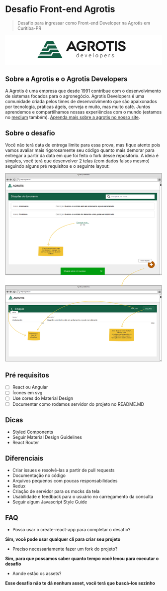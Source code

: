 # Desafio Front-end Agrotis
> Desafio para ingressar como Front-end Developer na Agrotis em Curitiba-PR

![Agrotis Developers Logo](images/agrotis-developers.png?raw=true "Agrotis Developers Logo")

## Sobre a Agrotis e o Agrotis Developers
A Agrotis é uma empresa que desde 1991 contribue com o desenvolvimento de sistemas focados para o agronegócio. Agrotis Developers é uma comunidade criada pelos times de desenvolvimento que são apaixonados por tecnologia, práticas ágeis, cerveja e muito, mas muito café. Juntos aprendemos e compartilhamos nossas experiências com o mundo (estamos no [medium](https://medium.com/agrotis-developers) também). [Aprenda mais sobre a agrotis no nosso site](https://www.agrotis.com/).

## Sobre o desafio
Você não terá data de entrega limite para essa prova, mas fique atento pois vamos avaliar mais rigorosamente seu código quanto mais demorar para entregar a partir da data em que foi feito o fork desse repositório. A ideia é simples, você terá que desenvolver 2 telas (com dados falsos mesmo) seguindo alguns pré requisitos e o seguinte layout:

![Desafio](images/desafio.png?raw=true "Desafio")

## Pré requisitos
* [ ] React ou Angular
* [ ] Ícones em svg
* [ ] Use cores do Material Design
* [ ] Documentar como rodamos servidor do projeto no README.MD

## Dicas
- Styled Components
- Seguir Material Design Guidelines
- React Router

## Diferenciais
- Criar issues e resolvê-las a partir de pull requests
- Documentação no código
- Arquivos pequenos com poucas responsabilidades
- Redux
- Criação de servidor para os mocks da tela
- Usabilidade e feedback para o usuário no carregamento da consulta
- Seguir algum Javascript Style Guide

## FAQ
- Posso usar o create-react-app para completar o desafio?

**Sim, você pode usar qualquer cli para criar seu projeto**

- Preciso necessariamente fazer um fork do projeto?

**Sim, para que possamos saber quanto tempo você levou para executar o desafio**

- Aonde estão os assets?

**Esse desafio não te dá nenhum asset, você terá que buscá-los sozinho**
